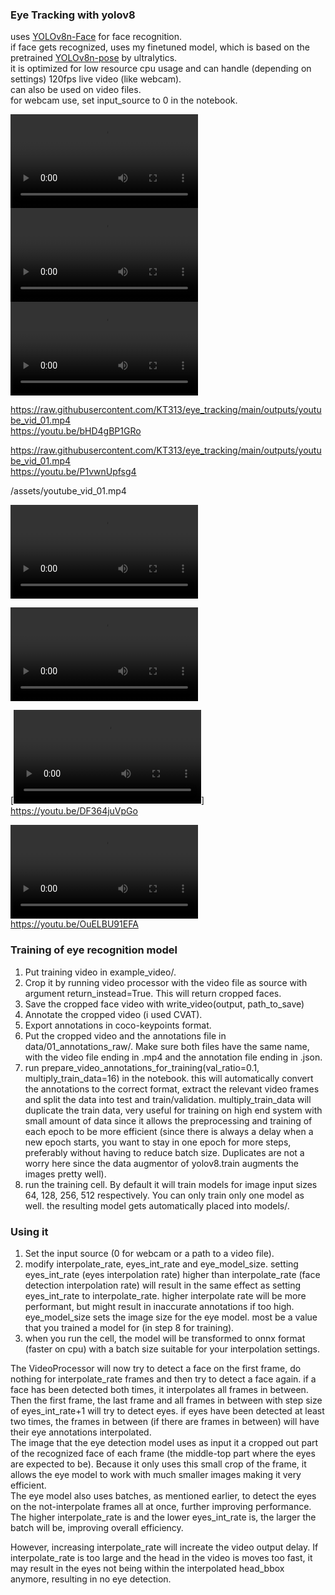 ### Eye Tracking with yolov8

uses [YOLOv8n-Face](https://github.com/lindevs/yolov8-face) for face recognition.  
if face gets recognized, uses my finetuned model, which is based on the pretrained [YOLOv8n-pose](https://docs.ultralytics.com/tasks/pose/) by ultralytics.  
it is optimized for low resource cpu usage and can handle (depending on settings) 120fps live video (like webcam).  
can also be used on video files.  
for webcam use, set input_source to 0 in the notebook.  

<video>
  <source src="https://raw.githubusercontent.com/KT313/eye_tracking/main/outputs/youtube_vid_01.mp4" type="video/mp4">
</video>

<video>
  <source src="/assets/youtube_vid_01.mp4" type="video/mp4">
</video>

<video>
  <source src="assets/youtube_vid_01.mp4" type="video/mp4">
</video>

https://raw.githubusercontent.com/KT313/eye_tracking/main/outputs/youtube_vid_01.mp4  
https://youtu.be/bHD4gBP1GRo  
  
  
https://raw.githubusercontent.com/KT313/eye_tracking/main/outputs/youtube_vid_01.mp4  
https://youtu.be/P1vwnUpfsg4  

/assets/youtube_vid_01.mp4

![Alt Text](/assets/youtube_vid_01.mp4)

![Alt Text](assets/youtube_vid_01.mp4)
  
  
[![Watch the video](https://raw.githubusercontent.com/KT313/eye_tracking/main/outputs/youtube_vid_03.mp4)]  
https://youtu.be/DF364juVpGo  
  
  
![caption](https://raw.githubusercontent.com/KT313/eye_tracking/main/outputs/youtube_vid_03.mp4)  
https://youtu.be/OuELBU91EFA  
  
  

### Training of eye recognition model
1. Put training video in example_video/.
2. Crop it by running video processor with the video file as source with argument return_instead=True. This will return cropped faces.
3. Save the cropped face video with write_video(output, path_to_save)
4. Annotate the cropped video (i used CVAT).
5. Export annotations in coco-keypoints format.
6. Put the cropped video and the annotations file in data/01_annotations_raw/. Make sure both files have the same name, with the video file ending in .mp4 and the annotation file ending in .json.
7. run prepare_video_annotations_for_training(val_ratio=0.1, multiply_train_data=16) in the notebook. this will automatically convert the annotations to the correct format, extract the relevant video frames and split the data into test and train/validation. multiply_train_data will duplicate the train data, very useful for training on high end system with small amount of data since it allows the preprocessing and training of each epoch to be more efficient (since there is always a delay when a new epoch starts, you want to stay in one epoch for more steps, preferably without having to reduce batch size. Duplicates are not a worry here since the data augmentor of yolov8.train augments the images pretty well).
8. run the training cell. By default it will train models for image input sizes 64, 128, 256, 512 respectively. You can only train only one model as well. the resulting model gets automatically placed into models/.  

### Using it
1. Set the input source (0 for webcam or a path to a video file).
2. modify interpolate_rate, eyes_int_rate and eye_model_size. setting eyes_int_rate (eyes interpolation rate) higher than interpolate_rate (face detection interpolation rate) will result in the same effect as setting eyes_int_rate to interpolate_rate. higher interpolate rate will be more performant, but might result in inaccurate annotations if too high. eye_model_size sets the image size for the eye model. most be a value that you trained a model for (in step 8 for training).
3. when you run the cell, the model will be transformed to onnx format (faster on cpu) with a batch size suitable for your interpolation settings.  

The VideoProcessor will now try to detect a face on the first frame, do nothing for interpolate_rate frames and then try to detect a face again. if a face has been detected both times, it interpolates all frames in between.  
Then the first frame, the last frame and all frames in between with step size of eyes_int_rate+1 will try to detect eyes. if eyes have been detected at least two times, the frames in between (if there are frames in between) will have their eye annotations interpolated.  
The image that the eye detection model uses as input it a cropped out part of the recognized face of each frame (the middle-top part where the eyes are expected to be). Because it only uses this small crop of the frame, it allows the eye model to work with much smaller images making it very efficient.  
The eye model also uses batches, as mentioned earlier, to detect the eyes on the not-interpolate frames all at once, further improving performance.  
The higher interpolate_rate is and the lower eyes_int_rate is, the larger the batch will be, improving overall efficiency.  

However, increasing interpolate_rate will increate the video output delay. If interpolate_rate is too large and the head in the video is moves too fast, it may result in the eyes not being within the interpolated head_bbox anymore, resulting in no eye detection.
